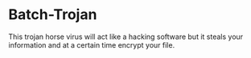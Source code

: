 # Batch-Trojan
This trojan horse virus will act like a hacking software but it steals your information and at a certain time encrypt your file.
